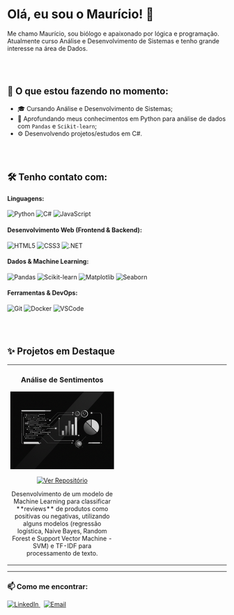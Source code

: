 
# Olá, eu sou o Maurício! 👋

<p align="left">
  Me chamo Maurício, sou biólogo e apaixonado por lógica e programação.<br>
  Atualmente curso Análise e Desenvolvimento de Sistemas e tenho grande interesse na área de Dados.
</p>

<br> <br>

## 🚀 O que estou fazendo no momento:

* 🎓 Cursando Análise e Desenvolvimento de Sistemas;
* 🧠 Aprofundando meus conhecimentos em Python para análise de dados com `Pandas` e `Scikit-learn`;
* ⚙️ Desenvolvendo projetos/estudos em C#.


<br> <br>


## 🛠️ Tenho contato com:

#### Linguagens:
<p>
  <img src="https://img.shields.io/badge/Python-3776AB?style=for-the-badge&logo=python&logoColor=white" alt="Python">
  <img src="https://img.shields.io/badge/C%23-239120?style=for-the-badge&logo=c-sharp&logoColor=white" alt="C#">
  <img src="https://img.shields.io/badge/JavaScript-F7DF1E?style=for-the-badge&logo=javascript&logoColor=black" alt="JavaScript">
</p>

#### Desenvolvimento Web (Frontend & Backend):
<p>
  <img src="https://img.shields.io/badge/HTML5-E34F26?style=for-the-badge&logo=html5&logoColor=white" alt="HTML5">
  <img src="https://img.shields.io/badge/CSS3-1572B6?style=for-the-badge&logo=css3&logoColor=white" alt="CSS3">
  <img src="https://img.shields.io/badge/.NET-512BD4?style=for-the-badge&logo=dotnet&logoColor=white" alt=".NET">
</p>

#### Dados & Machine Learning:
<p>
  <img src="https://img.shields.io/badge/Pandas-150458?style=for-the-badge&logo=pandas&logoColor=white" alt="Pandas">
  <img src="https://img.shields.io/badge/scikit_learn-F7931E?style=for-the-badge&logo=scikit-learn&logoColor=white" alt="Scikit-learn">
  <img src="https://img.shields.io/badge/Matplotlib-grey?style=for-the-badge&logo=matplotlib&logoColor=white" alt="Matplotlib">
  <img src="https://img.shields.io/badge/Seaborn-3776AB?style=for-the-badge&logo=seaborn&logoColor=white" alt="Seaborn">
</p>

#### Ferramentas & DevOps:
<p>
  <img src="https://img.shields.io/badge/GIT-E44C30?style=for-the-badge&logo=git&logoColor=white" alt="Git">
  <img src="https://img.shields.io/badge/Docker-2496ED?style=for-the-badge&logo=docker&logoColor=white" alt="Docker">
  <img src="https://img.shields.io/badge/Visual_Studio_Code-0078D4?style=for-the-badge&logo=visual%20studio%20code&logoColor=white" alt="VSCode">
</p>

<br> <br>

## ✨ Projetos em Destaque

<table>
  <tr>
    <td width="50%">
      <h3 align="center">Análise de Sentimentos</h3>
      <div align="center">
        <a href="https://github.com/jampani1/from-data-to-feelings" target="_blank">
          <img src="https://github.com/jampani1/from-data-to-feelings/blob/main/img/capa.png" width="400" alt="Preview do Projeto Análise de Sentimentos">
        </a>
        <p>
          <a href="https://github.com/jampani1/from-data-to-feelings" target="_blank">
            <img src="https://img.shields.io/badge/Ver%20Repositório-303030?style=for-the-badge&logo=github&logoColor=white" alt="Ver Repositório">
          </a>
        </p>
        <p>
          Desenvolvimento de um modelo de Machine Learning para classificar **reviews** de produtos como positivas ou negativas, utilizando alguns modelos (regressão logística, Naive Bayes, Random Forest e Support Vector Machine - SVM) e TF-IDF para processamento de texto.
        </p>
      </div>
    </td>
    <td width="50%">
      </td>
  </tr>
</table>

---

### 📫 Como me encontrar:

<p>
  <a href="https://www.linkedin.com/in/mauriciojampani" target="_blank">
    <img src="https://img.shields.io/badge/LinkedIn-0077B5?style=for-the-badge&logo=linkedin&logoColor=white" alt="LinkedIn">
  </a>
  &nbsp;
  <a href="mailto:mmjampani13@gmail.com">
    <img src="https://img.shields.io/badge/Email-D14836?style=for-the-badge&logo=gmail&logoColor=white" alt="Email">
  </a>
</p>
